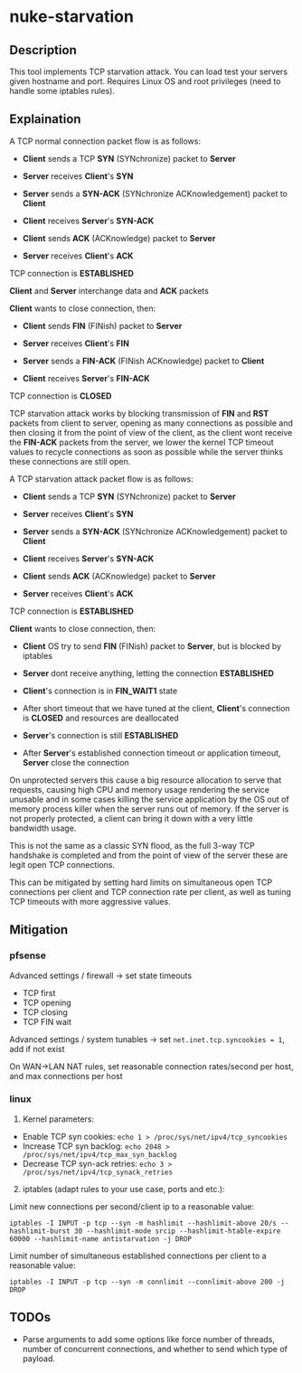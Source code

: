 # nuke-starvation

## Description

This tool implements TCP starvation attack.
You can load test your servers given hostname and port. Requires Linux OS and root privileges (need to handle some iptables rules).

## Explaination

A TCP normal connection packet flow is as follows:

- **Client** sends a TCP **SYN** (SYNchronize) packet to **Server**
- **Server** receives **Client**'s **SYN**

- **Server** sends a **SYN-ACK** (SYNchronize ACKnowledgement) packet to **Client**
- **Client** receives **Server**'s **SYN-ACK**

- **Client** sends **ACK** (ACKnowledge) packet to **Server**
- **Server** receives **Client**'s **ACK**

TCP connection is **ESTABLISHED**

**Client** and **Server** interchange data and **ACK** packets

**Client** wants to close connection, then:

- **Client** sends **FIN** (FINish) packet to **Server**
- **Server** receives **Client**'s **FIN**

- **Server** sends a **FIN-ACK** (FINish ACKnowledge) packet to **Client**
- **Client** receives **Server**'s **FIN-ACK**

TCP connection is **CLOSED**

TCP starvation attack works by blocking transmission of **FIN** and **RST** packets from client to server,
opening as many connections as possible and then closing it from the point of view of the client,
as the client wont receive the **FIN-ACK** packets from the server, we lower the kernel TCP timeout values
to recycle connections as soon as possible while the server thinks these connections are still open.

A TCP starvation attack packet flow is as follows:

- **Client** sends a TCP **SYN** (SYNchronize) packet to **Server**
- **Server** receives **Client**'s **SYN**

- **Server** sends a **SYN-ACK** (SYNchronize ACKnowledgement) packet to **Client**
- **Client** receives **Server**'s **SYN-ACK**

- **Client** sends **ACK** (ACKnowledge) packet to **Server**
- **Server** receives **Client**'s **ACK**

TCP connection is **ESTABLISHED**
	
**Client** wants to close connection, then:

- **Client** OS try to send **FIN** (FINish) packet to **Server**, but is blocked by iptables
- **Server** dont receive anything, letting the connection **ESTABLISHED**

- **Client**'s connection is in **FIN_WAIT1** state
- After short timeout that we have tuned at the client, **Client**'s connection is **CLOSED** and resources are deallocated
- **Server**'s connection is still **ESTABLISHED**
- After **Server**'s established connection timeout or application timeout, **Server** close the connection

On unprotected servers this cause a big resource allocation to serve that requests, causing high CPU and
memory usage rendering the service unusable and in some cases killing the service application by the OS
out of memory process killer when the server runs out of memory. If the server is not properly protected,
a client can bring it down with a very little bandwidth usage.

This is not the same as a classic SYN flood, as the full 3-way TCP handshake is completed and from the
point of view of the server these are legit open TCP connections.

This can be mitigated by setting hard limits on simultaneous open TCP connections per client and TCP
connection rate per client, as well as tuning TCP timeouts with more aggressive values.

## Mitigation

### pfsense

Advanced settings / firewall -> set state timeouts
 - TCP first
 - TCP opening
 - TCP closing
 - TCP FIN wait

Advanced settings / system tunables -> set `net.inet.tcp.syncookies = 1`, add if not exist

On WAN->LAN NAT rules, set reasonable connection rates/second per host, and max connections per host

### linux

1. Kernel parameters:
 - Enable TCP syn cookies: `echo 1 > /proc/sys/net/ipv4/tcp_syncookies`
 - Increase TCP syn backlog: `echo 2048 > /proc/sys/net/ipv4/tcp_max_syn_backlog`
 - Decrease TCP syn-ack retries: `echo 3 > /proc/sys/net/ipv4/tcp_synack_retries`

2. iptables (adapt rules to your use case, ports and etc.):

Limit new connections per second/client ip to a reasonable value:
```
iptables -I INPUT -p tcp --syn -m hashlimit --hashlimit-above 20/s --hashlimit-burst 30 --hashlimit-mode srcip --hashlimit-htable-expire 60000 --hashlimit-name antistarvation -j DROP
```

Limit number of simultaneous established connections per client to a reasonable value:
```
iptables -I INPUT -p tcp --syn -m connlimit --connlimit-above 200 -j DROP
```

## TODOs

- Parse arguments to add some options like force number of threads, number of concurrent connections, and whether to send which type of payload.
